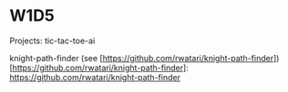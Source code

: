 # W1D5

Projects:
tic-tac-toe-ai

knight-path-finder (see [https://github.com/rwatari/knight-path-finder])
[https://github.com/rwatari/knight-path-finder]: https://github.com/rwatari/knight-path-finder
